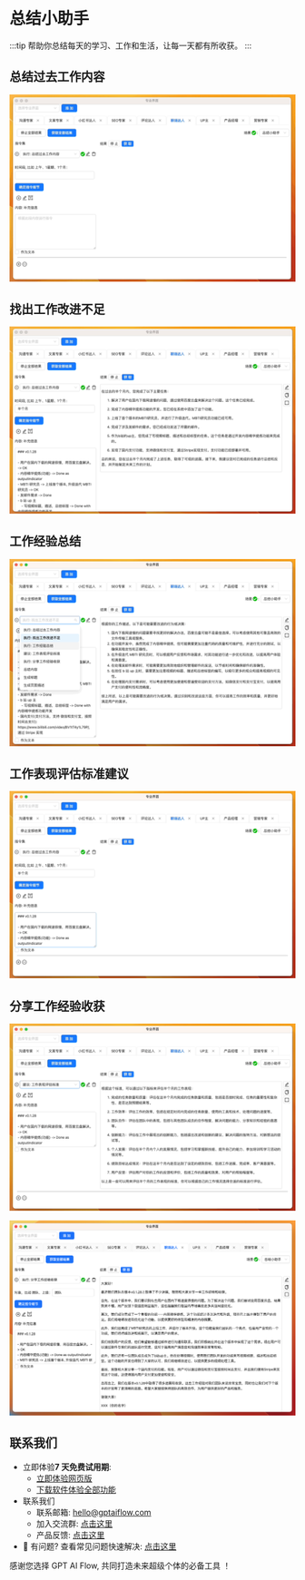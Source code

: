 # 总结小助手

:::tip
帮助你总结每天的学习、工作和生活，让每一天都有所收获。
:::

## 总结过去工作内容

![](./img/8-summaryAssitant/2023-09-23-img-1-GPT%20AI%20Flow-demo-summaryAssitant.gif)

## 找出工作改进不足

![](./img/8-summaryAssitant/2023-09-23-img-2-GPT%20AI%20Flow-demo-summaryAssitant.gif)

## 工作经验总结

![](./img/8-summaryAssitant/2023-09-23-img-3-GPT%20AI%20Flow-demo-summaryAssitant.gif)

## 工作表现评估标准建议

![](./img/8-summaryAssitant/2023-09-23-img-4-GPT%20AI%20Flow-demo-summaryAssitant.gif)

## 分享工作经验收获

![](./img/8-summaryAssitant/2023-09-23-img-5-GPT%20AI%20Flow-demo-summaryAssitant.gif)

![](./img/8-summaryAssitant/2023-09-23-img-5-GPT%20AI%20Flow-demo-summaryAssitant-Done.png)

## 联系我们

- 立即体验**7 天免费试用期**:
  - [立即体验网页版](https://www.app.gptaiflow.com/login)
  - [下载软件体验全部功能](/download)
- 联系我们
  - 联系邮箱: hello@gptaiflow.com
  - 加入交流群: [点击这里](/communication-group)
  - 产品反馈: [点击这里](https://wj.qq.com/s2/13154598/1770/)
- 💬 有问题? 查看常见问题快速解决: [点击这里](/docs/proudct/gpt-ai-flow-guide-and-faq)

感谢您选择 GPT AI Flow, 共同打造未来超级个体的必备工具 ！
